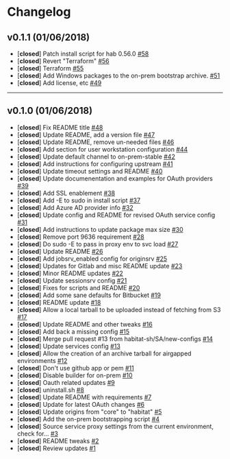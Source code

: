 # Changelog

## v0.1.1 (01/06/2018)
- [**closed**] Patch install script for hab 0.56.0 [#58](https://github.com/habitat-sh/on-prem-builder/pull/58)
- [**closed**] Revert "Terraform" [#56](https://github.com/habitat-sh/on-prem-builder/pull/56)
- [**closed**] Terraform [#55](https://github.com/habitat-sh/on-prem-builder/pull/55)
- [**closed**] Add Windows packages to the on-prem bootstrap archive. [#51](https://github.com/habitat-sh/on-prem-builder/pull/51)
- [**closed**] Add license, etc [#49](https://github.com/habitat-sh/on-prem-builder/pull/49)

---

## v0.1.0 (01/06/2018)
- [**closed**] Fix README title [#48](https://github.com/habitat-sh/on-prem-builder/pull/48)
- [**closed**] Update README, add a version file [#47](https://github.com/habitat-sh/on-prem-builder/pull/47)
- [**closed**] Update README, remove un-needed files [#46](https://github.com/habitat-sh/on-prem-builder/pull/46)
- [**closed**] Add section for user workstation configuration [#44](https://github.com/habitat-sh/on-prem-builder/pull/44)
- [**closed**] Update default channel to on-prem-stable [#42](https://github.com/habitat-sh/on-prem-builder/pull/42)
- [**closed**] Add instructions for configuring upstream [#41](https://github.com/habitat-sh/on-prem-builder/pull/41)
- [**closed**] Update timeout settings and README [#40](https://github.com/habitat-sh/on-prem-builder/pull/40)
- [**closed**] Update documenentation and examples for OAuth providers [#39](https://github.com/habitat-sh/on-prem-builder/pull/39)
- [**closed**] Add SSL enablement [#38](https://github.com/habitat-sh/on-prem-builder/pull/38)
- [**closed**] Add -E to sudo in install script [#37](https://github.com/habitat-sh/on-prem-builder/pull/37)
- [**closed**] Add Azure AD provider info [#32](https://github.com/habitat-sh/on-prem-builder/pull/32)
- [**closed**] Update config and README for revised OAuth service config [#31](https://github.com/habitat-sh/on-prem-builder/pull/31)
- [**closed**] Add instructions to update package max size [#30](https://github.com/habitat-sh/on-prem-builder/pull/30)
- [**closed**] Remove port 9636 requirement [#28](https://github.com/habitat-sh/on-prem-builder/pull/28)
- [**closed**] Do sudo -E to pass in proxy env to svc load [#27](https://github.com/habitat-sh/on-prem-builder/pull/27)
- [**closed**] Update README [#26](https://github.com/habitat-sh/on-prem-builder/pull/26)
- [**closed**] Add jobsrv_enabled config for originsrv [#25](https://github.com/habitat-sh/on-prem-builder/pull/25)
- [**closed**] Updates for Gitlab and misc README update [#23](https://github.com/habitat-sh/on-prem-builder/pull/23)
- [**closed**] Minor README updates [#22](https://github.com/habitat-sh/on-prem-builder/pull/22)
- [**closed**] Update sessionsrv config [#21](https://github.com/habitat-sh/on-prem-builder/pull/21)
- [**closed**] Fixes for scripts and README [#20](https://github.com/habitat-sh/on-prem-builder/pull/20)
- [**closed**] Add some sane defaults for Bitbucket [#19](https://github.com/habitat-sh/on-prem-builder/pull/19)
- [**closed**] README update [#18](https://github.com/habitat-sh/on-prem-builder/pull/18)
- [**closed**] Allow a local tarball to be uploaded instead of fetching from S3 [#17](https://github.com/habitat-sh/on-prem-builder/pull/17)
- [**closed**] Update README and other tweaks [#16](https://github.com/habitat-sh/on-prem-builder/pull/16)
- [**closed**] Add back a missing config [#15](https://github.com/habitat-sh/on-prem-builder/pull/15)
- [**closed**] Merge pull request #13 from habitat-sh/SA/new-configs [#14](https://github.com/habitat-sh/on-prem-builder/pull/14)
- [**closed**] Update services config [#13](https://github.com/habitat-sh/on-prem-builder/pull/13)
- [**closed**] Allow the creation of an archive tarball for airgapped environments [#12](https://github.com/habitat-sh/on-prem-builder/pull/12)
- [**closed**] Don't use github app or pem [#11](https://github.com/habitat-sh/on-prem-builder/pull/11)
- [**closed**] Disable builder for on-prem [#10](https://github.com/habitat-sh/on-prem-builder/pull/10)
- [**closed**] Oauth related updates [#9](https://github.com/habitat-sh/on-prem-builder/pull/9)
- [**closed**] uninstall.sh [#8](https://github.com/habitat-sh/on-prem-builder/pull/8)
- [**closed**] Update README with requirements [#7](https://github.com/habitat-sh/on-prem-builder/pull/7)
- [**closed**] Update for latest OAuth changes [#6](https://github.com/habitat-sh/on-prem-builder/pull/6)
- [**closed**] Update origins from "core" to "habitat" [#5](https://github.com/habitat-sh/on-prem-builder/pull/5)
- [**closed**] Add the on-prem bootstrapping script [#4](https://github.com/habitat-sh/on-prem-builder/pull/4)
- [**closed**] Source service proxy settings from the current environment, check for… [#3](https://github.com/habitat-sh/on-prem-builder/pull/3)
- [**closed**] README tweaks [#2](https://github.com/habitat-sh/on-prem-builder/pull/2)
- [**closed**] Review updates [#1](https://github.com/habitat-sh/on-prem-builder/pull/1)
